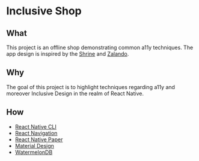 # Inclusive Shop

## What

This project is an offline shop demonstrating common a11y techniques. The app design is inspired by the [Shrine](https://material.io/design/material-studies/shrine.html) and [Zalando](https://www.zalando.com/).

## Why

The goal of this project is to highlight techniques regarding a11y and moreover Inclusive Design in the realm of React Native.

## How

- [React Native CLI](https://reactnative.dev/docs/environment-setup)
- [React Navigation](https://reactnavigation.org/)
- [React Native Paper](https://callstack.github.io/react-native-paper/)
- [Material Design](https://material.io/design/usability/accessibility.html#understanding-accessibility)
- [WatermelonDB](https://github.com/Nozbe/WatermelonDB)